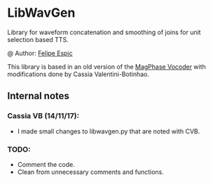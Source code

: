 # LibWavGen

Library for waveform concatenation and smoothing of joins for unit selection based TTS.

@ Author: [Felipe Espic](http://felipeespic.com)

This library is based in an old version of the [MagPhase Vocoder](https://github.com/CSTR-Edinburgh/magphase) with modifications done by Cassia Valentini-Botinhao.


## Internal notes
### Cassia VB (14/11/17):
  * I made small changes to libwavgen.py that are noted with CVB. 

### TODO:
  * Comment the code.
  * Clean from unnecessary comments and functions.

